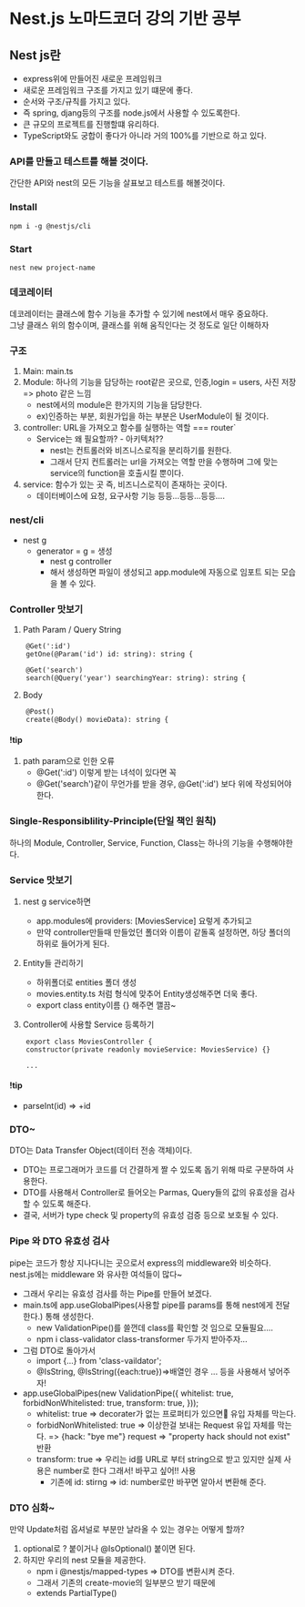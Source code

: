 # Nest.js 노마드코더 강의 기반 공부

## Nest js란

- express위에 만들어진 새로운 프레임워크
- 새로운 프레임워크 구조를 가지고 있기 떄문에 좋다.
- 순서와 구조/규칙를 가지고 있다.
- 즉 spring, djang등의 구조를 node.js에서 사용할 수 있도록한다.
- 큰 규모의 프로젝트를 진행할떄 유리하다.
- TypeScript와도 궁합이 좋다가 아니라 거의 100%를 기반으로 하고 있다.

### API를 만들고 테스트를 해볼 것이다.
간단한 API와 nest의 모든 기능을 살표보고 테스트를 해볼것이다.

### Install
```
npm i -g @nestjs/cli
```

### Start 
```
nest new project-name
```

### 데코레이터
데코레이터는 클래스에 함수 기능을 추가할 수 있기에 nest에서 매우 중요하다.  
그냥 클래스 위의 함수이며, 클래스를 위해 움직인다는 것 정도로 일단 이해하자 

### 구조
1. Main: main.ts
2. Module: 하나의 기능을 담당하는 root같은 곳으로, 인증,login = users, 사진 저장 => photo 같은 느낌
    - nest에서의 module은 한가지의 기능을 담당한다. 
    - ex)인증하는 부분, 회원가입을 하는 부분은 UserModule이 될 것이다.
3. controller: URL을 가져오고 함수를 실행하는 역할 === router`
    - Service는 왜 필요할까? - 아키텍처??
        - nest는 컨트롤러와 비즈니스로직을 분리하기를 원한다.
        - 그래서 단지 컨트롤러는 url을 가져오는 역할 만을 수행하며 그에 맞는 service의 function을 호출시킬 뿐이다.
4. service: 함수가 있는 곳 즉, 비즈니스로직이 존재하는 곳이다.
    - 데이터베이스에 요청, 요구사항 기능 등등...등등...등등.... 

### nest/cli
- nest g
    - generator = g = 생성
        - nest g controller
        - 해서 생성하면 파일이 생성되고 app.module에 자동으로 임포트 되는 모습을 볼 수 있다.  

### Controller 맛보기
1. Path Param / Query String
```
    @Get(':id')
    getOne(@Param('id') id: string): string {
```
```
    @Get('search')
    search(@Query('year') searchingYear: string): string {
```
2. Body
```
    @Post()
    create(@Body() movieData): string {
```

#### !tip
1. path param으로 인한 오류
    - @Get(':id') 이렇게 받는 녀석이 있다면 꼭
    - @Get('search')같이 무언가를 받을 경우, @Get(':id') 보다 위에 작성되어야한다. 

### Single-Responsiblility-Principle(단일 책인 원칙)
하나의 Module, Controller, Service, Function, Class는 하나의 기능을 수행해야한다.


### Service 맛보기
1. nest g service하면
    - app.modules에 providers: [MoviesService] 요렇게 추가되고
    - 만약 controller만들때 만들었던 폴더와 이름이 같돌혹 설정하면, 하당 폴더의 하위로 들어가게 된다.

2. Entity들 관리하기
    - 하위폴더로 entities 폴더 생성
    - movies.entity.ts 처럼 형식에 맞추어 Entity생성해주면 더욱 좋다.
    - export class entity이름 {} 해주면 깰끔~ 

3. Controller에 사용할 Service 등록하기
```
	export class MoviesController {
	constructor(private readonly movieService: MoviesService) {}
    
    ...
```
#### !tip
- parseInt(id) => +id

### DTO~
DTO는 Data Transfer Object(데이터 전송 객체)이다.  
- DTO는 프로그래머가 코드를 더 간결하게 짤 수 있도록 돕기 위해 따로 구분하여 사용한다.  
- DTO를 사용해서 Controller로 들어오는 Parmas, Query들의 값의 유효성을 검사할 수 있도록 해준다.
- 결국, 서버가 type check 및 property의 유효성 검증 등으로 보호될 수 있다. 

### Pipe 와 DTO 유효성 검사
pipe는 코드가 항상 지나다니는 곳으로서 express의 middleware와 비슷하다.  
nest.js에는 middleware 와 유사한 여석들이 많다~
- 그래서 우리는 유효성 검사를 하는 Pipe를 만들어 보겠다.
- main.ts에 app.useGlobalPipes(사용할 pipe를 params를 통해 nest에게 전달한다.) 통해 생성한다.
    - new ValidationPipe()를 쓸껀데 class를 확인할 것 임으로 모듈필요....
    - npm i class-validator class-transformer  두가지 받아주자... 
- 그럼 DTO로 돌아가서
    - import {...} from 'class-vaildator';
    - @IsString, @IsString({each:true})=>배열인 경우 ... 등을 사용해서 넣어주자!
- app.useGlobalPipes(new ValidationPipe({ whitelist: true, forbidNonWhitelisted: true, transform: true, }));
    - whitelist: true =>  decorater가 없는 프로퍼티가 있으면  유입 자체를 막는다.
    - forbidNonWhitelisted: true =>  이상한걸 보내는 Request 유입 자체를 막는다. => {hack: "bye me"} request => "property hack should not exist" 반환
    - transform: true => 우리는 id를 URL로 부터 string으로 받고 있지만 실제 사용은 number로 한다 그래서! 바꾸고 싶어!! 사용 
        - 기존에 id: stirng => id: number로만 바꾸면 알아서 변환해 준다.

### DTO 심화~
만약 Update처럼 옵셔널로 부분만 날라올 수 있는 경우는 어떻게 할까?
1. optional로 ? 붙이거나 @IsOptional() 붙이면 된다.
2. 하지만 우리의 nest 모듈을 제공한다.
    - npm i @nestjs/mapped-types => DTO를 변환시켜 준다.
    - 그래서 기존의 create-movie의 일부분으 받기 때문에
    - extends PartialType()

